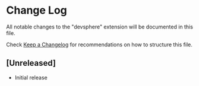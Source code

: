 # Change Log

All notable changes to the "devsphere" extension will be documented in this file.

Check [Keep a Changelog](http://keepachangelog.com/) for recommendations on how to structure this file.

## [Unreleased]

- Initial release